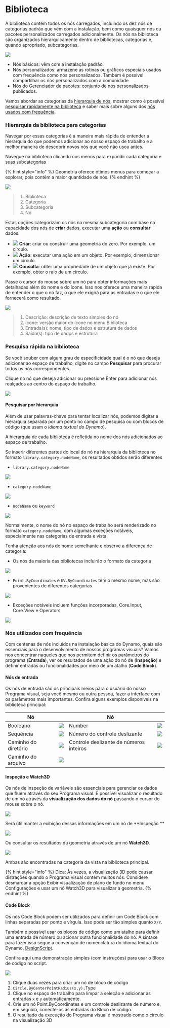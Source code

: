 # Biblioteca

A biblioteca contém todos os nós carregados, incluindo os dez nós de categorias padrão que vêm com a instalação, bem como quaisquer nós ou pacotes personalizados carregados adicionalmente. Os nós na biblioteca são organizados hierarquicamente dentro de bibliotecas, categorias e, quando apropriado, subcategorias.

![](<images/3-2/library - library UI.jpg>)

* Nós básicos: vêm com a instalação padrão.
* Nós personalizados: armazene as rotinas ou gráficos especiais usados com frequência como nós personalizados. Também é possível compartilhar os nós personalizados com a comunidade
* Nós do Gerenciador de pacotes: conjunto de nós personalizados publicados.

Vamos abordar as categorias da [hierarquia de nós](3-3\_dynamo\_libraries.md#library-hierarchy-for-categories), mostrar como é possível [pesquisar rapidamente na biblioteca](3-3\_dynamo\_libraries.md#quick-search-in-library) e saber mais sobre alguns dos [nós usados com frequência](3-3\_dynamo\_libraries.md#frequently-used-nodes).

### Hierarquia da biblioteca para categorias

Navegar por essas categorias é a maneira mais rápida de entender a hierarquia do que podemos adicionar ao nosso espaço de trabalho e a melhor maneira de descobrir novos nós que você não usou antes.

Navegue na biblioteca clicando nos menus para expandir cada categoria e suas subcategorias

{% hint style="info" %}
Geometria oferece ótimos menus para começar a explorar, pois contêm a maior quantidade de nós.
{% endhint %}

![](<images/3-2/library - modified and resize library categories.jpg>)

> 1. Biblioteca
> 2. Categoria
> 3. Subcategoria
> 4. Nó

Estas opções categorizam os nós na mesma subcategoria com base na capacidade dos nós de **criar** dados, executar uma **ação** ou **consultar** dados.

* ![](<images/3-2/user interface - create.jpg>) **Criar**: criar ou construir uma geometria do zero. Por exemplo, um círculo.
* ![](<images/3-2/user interface - action.jpg>) **Ação**: executar uma ação em um objeto. Por exemplo, dimensionar um círculo.
* ![](<images/3-2/user interface - query.jpg>) **Consulta**: obter uma propriedade de um objeto que já existe. Por exemplo, obter o raio de um círculo.

Passe o cursor do mouse sobre um nó para obter informações mais detalhadas além do nome e do ícone. Isso nos oferece uma maneira rápida de entender o que o nó faz, o que ele exigirá para as entradas e o que ele fornecerá como resultado.

![](<images/3-2/user interface - node description.jpg>)

> 1. Descrição: descrição de texto simples do nó
> 2. Ícone: versão maior do ícone no menu Biblioteca
> 3. Entrada(s): nome, tipo de dados e estrutura de dados
> 4. Saída(s): tipo de dados e estrutura

### Pesquisa rápida na biblioteca

Se você souber com algum grau de especificidade qual é o nó que deseja adicionar ao espaço de trabalho, digite no campo **Pesquisar** para procurar todos os nós correspondentes.

Clique no nó que deseja adicionar ou pressione Enter para adicionar nós realçados ao centro do espaço de trabalho.

![](<images/3-2/user interface - search.jpg>)

#### Pesquisar por hierarquia

Além de usar palavras-chave para tentar localizar nós, podemos digitar a hierarquia separada por um ponto no campo de pesquisa ou com blocos de código (que usam o _idioma textual do Dynamo_).

A hierarquia de cada biblioteca é refletida no nome dos nós adicionados ao espaço de trabalho.

Se inserir diferentes partes do local do nó na hierarquia da biblioteca no formato `library.category.nodeName`, os resultados obtidos serão diferentes

* `library.category.nodeName`

![](<images/3-2/library - search by hierarchy geometry point by coordinates (1).jpg>)

* `category.nodeName`

![](<images/3-2/library - search by hierarchy 2 point by coordinates.jpg>)

* `nodeName` ou `keyword`

![](<images/3-2/library - search by hierarchy 3 by coordinates.jpg>)

Normalmente, o nome do nó no espaço de trabalho será renderizado no formato `category.nodeName`, com algumas exceções notáveis, especialmente nas categorias de entrada e vista.

Tenha atenção aos nós de nome semelhante e observe a diferença de categoria:

* Os nós da maioria das bibliotecas incluirão o formato da categoria

![](<images/3-2/library - node category differences 1.jpg>)

* `Point.ByCoordinates` e `UV.ByCoordinates` têm o mesmo nome, mas são provenientes de diferentes categorias

![](<images/3-2/library - node category differences 2.jpg>)

* Exceções notáveis incluem funções incorporadas, Core.Input, Core.View e Operators

![](<images/3-2/library - node category differences 3.jpg>)

### Nós utilizados com frequência

Com centenas de nós incluídos na instalação básica do Dynamo, quais são essenciais para o desenvolvimento de nossos programas visuais? Vamos nos concentrar naqueles que nos permitem definir os parâmetros do programa (**Entrada**), ver os resultados de uma ação do nó de (**Inspeção**) e definir entradas ou funcionalidades por meio de um atalho (**Code Block**).

#### Nós de entrada

Os nós de entrada são os principais meios para o usuário do nosso Programa visual, seja você mesmo ou outra pessoa, fazer a interface com os parâmetros mais importantes. Confira alguns exemplos disponíveis na biblioteca principal:

| Nó |                                                | Nó |                                                |
| -------------- | ---------------------------------------------- | -------------- | ---------------------------------------------- |
| Booleano | ![](<images/3-2/library - boolean.jpg>) | Number | ![](<images/3-2/library - number.jpg>) |
| Sequência | ![](<images/3-2/library - string.jpg>) | Número do controle deslizante | ![](<images/3-2/library - number slider.jpg>) |
| Caminho do diretório | ![](<images/3-2/library - diretory path.jpg>) | Controle deslizante de números inteiros | ![](<images/3-2/library - integer slider.jpg>) |
| Caminho do arquivo | ![](<images/3-2/library - file path.jpg>) |                |                                                |

#### Inspeção e Watch3D

Os nós de inspeção de variáveis são essenciais para gerenciar os dados que fluem através do seu Programa visual. É possível visualizar o resultado de um nó através da **visualização dos dados do nó** passando o cursor do mouse sobre o nó.

![](<images/3-2/library - node preview.jpg>)

Será útil manter a exibição dessas informações em um nó de **Inspeção **

![](<images/3-2/library - watch node.jpg>)

Ou consultar os resultados da geometria através de um nó **Watch3D**.

![](<images/3-2/library - watch3d node.gif>)

Ambas são encontradas na categoria da vista na biblioteca principal.

{% hint style="info" %}
Dica: Às vezes, a visualização 3D pode causar distrações quando o Programa visual contém muitos nós. Considere desmarcar a opção Exibir visualização de plano de fundo no menu Configurações e usar um nó Watch3D para visualizar a geometria.
{% endhint %}

#### Code Block

Os nós Code Block podem ser utilizados para definir um Code Block com linhas separadas por ponto e vírgula. Isso pode ser tão simples quanto `X/Y`.

Também é possível usar os blocos de código como um atalho para definir uma entrada de número ou acionar outra funcionalidade do nó. A sintaxe para fazer isso segue a convenção de nomenclatura do idioma textual do Dynamo, [DesignScript](../coding-in-dynamo/7\_code-blocks-and-design-script/7-2\_design-script-syntax.md).

Confira aqui uma demonstração simples (com instruções) para usar o Bloco de código no script.

![](<images/3-2/library - code block demo.gif>)

1. Clique duas vezes para criar um nó de bloco de código
2. `Circle.ByCenterPointRadius(x,y);`Type
3. Clique no espaço de trabalho para limpar a seleção e adicionar as entradas `x` e `y` automaticamente.
4. Crie um nó Point.ByCoordinates e um controle deslizante de número e, em seguida, conecte-os às entradas do Bloco de código.
5. O resultado da execução do Programa visual é mostrado como o círculo na visualização 3D
